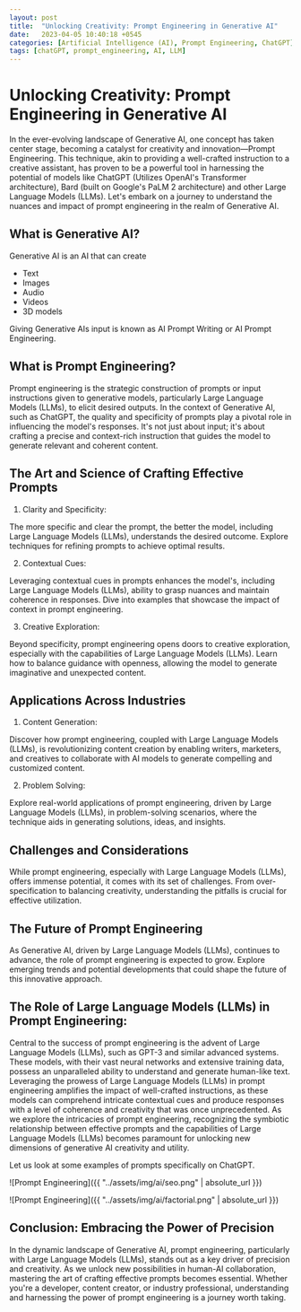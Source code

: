 ```yaml
---
layout: post
title:  "Unlocking Creativity: Prompt Engineering in Generative AI"
date:   2023-04-05 10:40:18 +0545
categories: [Artificial Intelligence (AI), Prompt Engineering, ChatGPT]
tags: [chatGPT, prompt_engineering, AI, LLM]
---
```


# Unlocking Creativity: Prompt Engineering in Generative AI

In the ever-evolving landscape of Generative AI, one concept has taken center stage, becoming a catalyst for creativity and innovation—Prompt Engineering. This technique, akin to providing a well-crafted instruction to a creative assistant, has proven to be a powerful tool in harnessing the potential of models like ChatGPT (Utilizes OpenAI's Transformer architecture), Bard (built on Google's PaLM 2 architecture) and other Large Language Models (LLMs). Let's embark on a journey to understand the nuances and impact of prompt engineering in the realm of Generative AI.

## What is Generative AI?

Generative AI is an AI that can create

* Text
* Images
* Audio
* Videos
* 3D models

Giving Generative AIs input is known as AI Prompt Writing or AI Prompt Engineering.

## What is Prompt Engineering?

Prompt engineering is the strategic construction of prompts or input instructions given to generative models, particularly Large Language Models (LLMs), to elicit desired outputs. In the context of Generative AI, such as ChatGPT, the quality and specificity of prompts play a pivotal role in influencing the model's responses. It's not just about input; it's about crafting a precise and context-rich instruction that guides the model to generate relevant and coherent content.

## The Art and Science of Crafting Effective Prompts

1. Clarity and Specificity:

The more specific and clear the prompt, the better the model, including Large Language Models (LLMs), understands the desired outcome. Explore techniques for refining prompts to achieve optimal results.

2. Contextual Cues:

Leveraging contextual cues in prompts enhances the model's, including Large Language Models (LLMs), ability to grasp nuances and maintain coherence in responses. Dive into examples that showcase the impact of context in prompt engineering.

3. Creative Exploration:

Beyond specificity, prompt engineering opens doors to creative exploration, especially with the capabilities of Large Language Models (LLMs). Learn how to balance guidance with openness, allowing the model to generate imaginative and unexpected content.

## Applications Across Industries

1. Content Generation:

Discover how prompt engineering, coupled with Large Language Models (LLMs), is revolutionizing content creation by enabling writers, marketers, and creatives to collaborate with AI models to generate compelling and customized content.

2. Problem Solving:

Explore real-world applications of prompt engineering, driven by Large Language Models (LLMs), in problem-solving scenarios, where the technique aids in generating solutions, ideas, and insights.

## Challenges and Considerations

While prompt engineering, especially with Large Language Models (LLMs), offers immense potential, it comes with its set of challenges. From over-specification to balancing creativity, understanding the pitfalls is crucial for effective utilization.

## The Future of Prompt Engineering

As Generative AI, driven by Large Language Models (LLMs), continues to advance, the role of prompt engineering is expected to grow. Explore emerging trends and potential developments that could shape the future of this innovative approach.

## The Role of Large Language Models (LLMs) in Prompt Engineering:

Central to the success of prompt engineering is the advent of Large Language Models (LLMs), such as GPT-3 and similar advanced systems. These models, with their vast neural networks and extensive training data, possess an unparalleled ability to understand and generate human-like text. Leveraging the prowess of Large Language Models (LLMs) in prompt engineering amplifies the impact of well-crafted instructions, as these models can comprehend intricate contextual cues and produce responses with a level of coherence and creativity that was once unprecedented. As we explore the intricacies of prompt engineering, recognizing the symbiotic relationship between effective prompts and the capabilities of Large Language Models (LLMs) becomes paramount for unlocking new dimensions of generative AI creativity and utility.

Let us look at some examples of prompts specifically on ChatGPT.

![Prompt Engineering]({{ "../assets/img/ai/seo.png" | absolute_url }})

![Prompt Engineering]({{ "../assets/img/ai/factorial.png" | absolute_url }})

## Conclusion: Embracing the Power of Precision

In the dynamic landscape of Generative AI, prompt engineering, particularly with Large Language Models (LLMs), stands out as a key driver of precision and creativity. As we unlock new possibilities in human-AI collaboration, mastering the art of crafting effective prompts becomes essential. Whether you're a developer, content creator, or industry professional, understanding and harnessing the power of prompt engineering is a journey worth taking.
